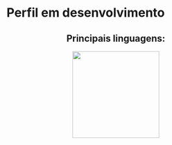 # Perfil em desenvolvimento

<div align="center">
  <h2>Principais linguagens:</h2>
  <img height="200em" src="https://github-readme-stats.vercel.app/api/top-langs/?username=HenriqueMN&layout=compact&langs_count=7&theme=blueberry"/>
</div>
